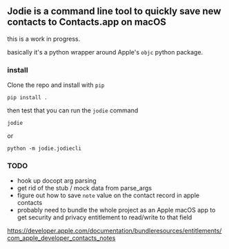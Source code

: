 ## Jodie is a command line tool to quickly save new contacts to Contacts.app on macOS

this is a work in progress.

basically it's a python wrapper around Apple's `objc` python package.

### install

Clone the repo and install with `pip`

```
pip install .
```

then test that you can run the `jodie` command

```
jodie
```

or

```
python -m jodie.jodiecli
```

### TODO

- hook up docopt arg parsing
- get rid of the stub / mock data from parse_args
- figure out how to save `note` value on the contact record in apple contacts
- probably need to bundle the whole project as an Apple macOS app to get security and privacy entitlement to read/write to that field

https://developer.apple.com/documentation/bundleresources/entitlements/com_apple_developer_contacts_notes
